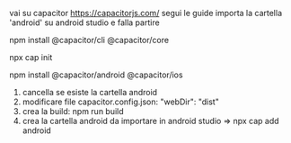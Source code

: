 vai su capacitor https://capacitorjs.com/
segui le guide
importa la cartella 'android' su android studio e falla partire


npm install @capacitor/cli @capacitor/core

npx cap init

npm install @capacitor/android @capacitor/ios 

1. cancella se esiste la cartella android
2. modificare file capacitor.config.json: "webDir": "dist"
3. crea la build: npm run build
4. crea la cartella android da importare in android studio => npx cap add android
